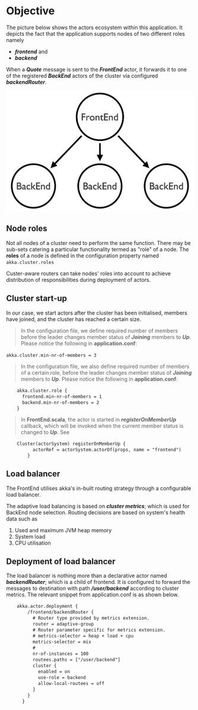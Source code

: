 Objective
===================

The picture below shows the actors ecosystem within this application. It depicts the fact that the application supports nodes of two different roles namely 
* **_frontend_** and 
* **_backend_**
 
 When a **_Quote_** message is sent to the **_FrontEnd_** actor, it forwards it to one of the registered **_BackEnd_** actors of the cluster via configured **_backendRouter_**.
 
 ![Akka cluster router](doc/akka-cluster-router.png)
 
## Node roles
 
Not all nodes of a cluster need to perform the same function. There may be sub-sets catering a particular functionality termed as "role" of a node. The **roles** of a node is defined in the configuration property named `akka.cluster.roles`

Custer-aware routers can take nodes' roles into account to achieve distribution of responsibilities during deployment of actors.
  
## Cluster start-up

In our case, we start actors after the cluster has been initialised, members have joined, and the cluster has reached a certain size.

>In the configuration file, we define required number of members before the leader changes member status of **_Joining_** members to **_Up_**.
Please notice the following in **application.conf**:

`akka.cluster.min-nr-of-members = 3`

>In the configuration file, we also define required number of members of a certain role, before the leader changes member status of **_Joining_** members to **_Up_**.
Please notice the following in **application.conf**: 
```
    akka.cluster.role {
      frontend.min-nr-of-members = 1
      backend.min-nr-of-members = 2
    }
```

>In **FrontEnd.scala**, the actor is started in **_registerOnMemberUp_** callback, which will be invoked when the current member status is changed to **_Up_**. See
```
    Cluster(actorSystem) registerOnMemberUp {
          actorRef = actorSystem.actorOf(props, name = "frontend")
        }
```

## Load balancer 

The FrontEnd utilises akka's in-built routing strategy through a configurable load balancer. 

The adaptive load balancing is based on **_cluster metrics_**; which is used for BackEnd node selection. Routing decisions are based on system's health data such as 

 1. Used and maximum JVM heap memory
 2. System load
 3. CPU utilisation

## Deployment of load balancer

The load balancer is nothing more than a declarative actor named **_backendRouter_**; which is a child of frontend.
It is configured to forward the messages to destination with path **_/user/backend_** according to cluster metrics.
The relevant snippet from application.conf is as shown below.

```
    akka.actor.deployment {
        /frontend/backendRouter {
          # Router type provided by metrics extension.
          router = adaptive-group
          # Router parameter specific for metrics extension.
          # metrics-selector = heap + load + cpu
          metrics-selector = mix
          #
          nr-of-instances = 100
          routees.paths = ["/user/backend"]
          cluster {
            enabled = on
            use-role = backend
            allow-local-routees = off
          }
        }
      }
```